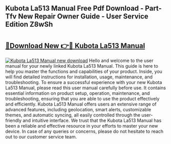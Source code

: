 ## Kubota La513 Manual Free Pdf Download - Part-Tfv New Repair Owner Guide - User Service Edition Z8wSh

# <h2><a href="http://bc91018.oget.top/?id=Kubota+La513+Manual">🔗Download New 👉🔴 Kubota La513 Manual</a></h2>

[![Kubota La513 Manual new download](https://i.imgur.com/5g1atiW.png)](http://bc91018.oget.top/?id=Kubota+La513+Manual)
Hello and welcome to the user manual for your newly linked Kubota La513 Manual. This guide is here to help you master the functions and capabilities of your product. Inside, you will find detailed instructions for installation, usage, maintenance, and troubleshooting. To ensure a successful experience with your new Kubota La513 Manual, please read this user manual carefully before use. It contains essential information on product setup, operation, maintenance, and troubleshooting, ensuring that you are able to use the product effectively and efficiently. Kubota La513 Manual offers users an extensive range of advanced features, including geolocation, smart alerts, customizable themes, and automatic syncing, all easily controlled through the user-friendly and intuitive interface. We trust that the Kubota La513 Manual has been a reliable and effective resource in your efforts to master your new device. In case of any queries or concerns, please do not hesitate to reach out to our customer service team.
